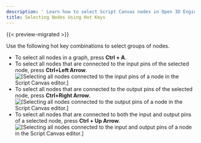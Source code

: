 ```yaml
---
description: ' Learn how to select Script Canvas nodes in Open 3D Engine using hotkeys. '
title: Selecting Nodes Using Hot Keys
---
```


{{< preview-migrated >}}

Use the following hot key combinations to select groups of nodes\.
+ To select all nodes in a graph, press **Ctrl \+ A**\.
+ To select all nodes that are connected to the input pins of the selected node, press **Ctrl\+Left Arrow**\.
![\[Selecting all nodes connected to the input pins of a node in the Script Canvas editor.\]](/images/user-guide/scripting/script-canvas/script-canvas-working-with-nodes-7.gif)
+ To select all nodes that are connected to the output pins of the selected node, press **Ctrl\+Right Arrow**\.
![\[Selecting all nodes connected to the output pins of a node in the Script Canvas editor.\]](/images/user-guide/scripting/script-canvas/script-canvas-working-with-nodes-8.gif)
+ To select all nodes that are connected to both the input and output pins of a selected node, press **Ctrl \+ Up Arrow**\.
![\[Selecting all nodes connected to the input and output pins of a node in the Script Canvas editor.\]](/images/user-guide/scripting/script-canvas/script-canvas-working-with-nodes-9.gif)